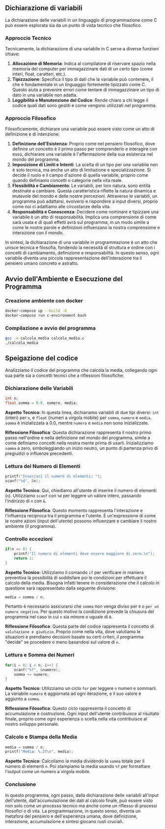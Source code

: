 ## Dichiarazione di variabili
La dichiarazione delle variabili in un linguaggio di programmazione come C può essere esplorata sia da un punto di vista tecnico che filosofico.

### Approccio Tecnico
Tecnicamente, la dichiarazione di una variabile in C serve a diverse funzioni chiave:
1. **Allocazione di Memoria**: Indica al compilatore di riservare spazio nella memoria del computer per immagazzinare dati di un certo tipo (come interi, float, caratteri, etc.).
2. **Tipizzazione**: Specifica il tipo di dati che la variabile può contenere, il che è fondamentale in un linguaggio fortemente tipizzato come C. Questo aiuta a prevenire errori come tentare di immagazzinare un tipo di dato in una variabile non adatta.
3. **Leggibilità e Manutenzione del Codice**: Rende chiaro a chi legge il codice quali dati sono gestiti e come vengono utilizzati nel programma.

### Approccio Filosofico
Filosoficamente, dichiarare una variabile può essere visto come un atto di definizione e di intenzione:
1. **Definizione dell'Esistenza**: Proprio come nel pensiero filosofico, dove definire un concetto è il primo passo per comprenderlo e interagire con esso, dichiarare una variabile è l'affermazione della sua esistenza nel mondo del programma.
2. **Imposizione di Limiti e Intenti**: La scelta di un tipo per una variabile non è solo tecnica, ma anche un atto di limitazione e specializzazione. Si decide il ruolo e il campo d'azione di quella variabile, proprio come quando definiamo concetti o categorie nella vita reale.
3. **Flessibilità e Cambiamento**: Le variabili, per loro natura, sono entità destinate a cambiare. Questa caratteristica riflette la natura dinamica e mutevole del mondo e delle nostre percezioni. Attraverso le variabili, un programma può adattarsi, evolversi e rispondere a input diversi, proprio come noi ci adattiamo alle circostanze della vita.
4. **Responsabilità e Conoscenza**: Decidere come nominare e tipizzare una variabile è un atto di responsabilità. Implica una comprensione di come sarà usata e di quali effetti avrà sul programma, in un modo simile a come le nostre parole e definizioni influenzano la nostra comprensione e interazione con il mondo.

In sintesi, la dichiarazione di una variabile in programmazione è un atto che unisce tecnica e filosofia, fondendo la necessità di struttura e ordine con i concetti di cambiamento, definizione e responsabilità. In questo senso, ogni variabile diventa una piccola rappresentazione dell'interazione tra il pensiero umano concreto e astratto.

## Avvio dell'Ambiente e Esecuzione del Programma

### Creazione ambiente con docker
```bash
docker-compose up --build -d
docker-compose run c-environment bash
```

### Compilazione e avvio del programma
```bash
gcc -o calcola_media calcola_media.c
./calcola_media
```

## Speigazione del codice

Analizziamo il codice del programma che calcola la media, collegando ogni sua parte sia a concetti tecnici che a riflessioni filosofiche:

### Dichiarazione delle Variabili
```c
int n;
float somma = 0.0, numero, media;
```
**Aspetto Tecnico**: In questa linea, dichiariamo variabili di due tipi diversi: `int` (interi) per `n`, e `float` (numeri a virgola mobile) per `somma`, `numero` e `media`. `somma` è inizializzata a 0.0, mentre `numero` e `media` non sono inizializzate.

**Riflessione Filosofica**: Questa dichiarazione rappresenta il nostro primo passo nell'ordine e nella definizione nel mondo del programma, simile a come definiamo concetti nella nostra mente prima di usarli. Inizializziamo `somma` a zero, simboleggiando un inizio neutro, un punto di partenza privo di pregiudizi o influenze precedenti.

### Lettura del Numero di Elementi
```c
printf("Inserisci il numero di elementi: ");
scanf("%d", &n);
```
**Aspetto Tecnico**: Qui, chiediamo all'utente di inserire il numero di elementi (`n`). Utilizziamo `scanf` con `%d` per leggere un valore intero, passando l'indirizzo di `n` con `&`.

**Riflessione Filosofica**: Questo momento rappresenta l'interazione e l'influenza reciproca tra il programma e l'utente. È un'espressione di come le nostre azioni (input dell'utente) possono influenzare e cambiare il nostro ambiente (il programma).

### Controllo eccezioni
```c
if(n <= 0) {
    printf("Il numero di elementi deve essere maggiore di zero.\n");
    return 1;
}
```
**Aspetto Tecnico**: Utilizziamo il comando `if` per verificare in maniera preventiva la possibilità di soddisfare poi le condizioni per effettuare il calcolo della media. Bisogna infatti tenere in considerazione che il calcolo in questione sarà rappresentato dalla seguente divisione:
```c
media = somma / n;
```
Pertanto è necessario assicurarsi che `somma` non venga diviso per `0` o `per un numero negativo`. Per questo motivo la condizione prevede la chiusura del programma nel caso in cui `n` sia minore o uguale di `0`.

**Riflessione Filosofica**: Questa parte del codice rappresenta il concetto di `valutazione e giudizio`. Proprio come nella vita, dove valutiamo le situazioni e prendiamo decisioni basate su certi criteri, il programma "decide" se procedere o meno basandosi sul valore di `n`.

### Lettura e Somma dei Numeri
```c
for(i = 0; i < n; i++) {
    scanf("%f", &numero);
    somma += numero;
}
```
**Aspetto Tecnico**: Utilizziamo un ciclo `for` per leggere `n` numeri e sommarli. La variabile `numero` è aggiornata ad ogni iterazione, e il suo valore è aggiunto a `somma`.

**Riflessione Filosofica**: Questo ciclo rappresenta il concetto di accumulazione e costruzione. Ogni input dell'utente contribuisce al risultato finale, proprio come ogni esperienza o scelta nella vita contribuisce al nostro sviluppo personale.

### Calcolo e Stampa della Media
```c
media = somma / n;
printf("Media: %.2f\n", media);
```
**Aspetto Tecnico**: Calcoliamo la media dividendo la `somma` totale per il numero di elementi `n`. Poi stampiamo la media usando `%f` per formattare l'output come un numero a virgola mobile.

### Conclusione
In questo programma, ogni passo, dalla dichiarazione delle variabili all'input dell'utente, dall'accumulazione dei dati al calcolo finale, può essere visto non solo come un processo tecnico ma anche come un riflesso di processi filosofici o di vita. La programmazione, in questo senso, diventa un metafora del pensiero e dell'esperienza umana, dove definizione, interazione, accumulazione e sintesi giocano ruoli cruciali.